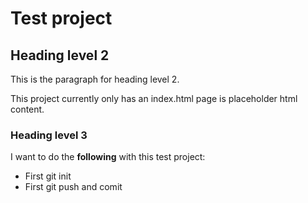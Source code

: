 # Test project


## Heading level 2

This is the paragraph for heading level 2.

This project currently only has an index.html page is placeholder html content.

### Heading level 3

I want to do the **following** with this test project:
- First git init
- First git push and comit
